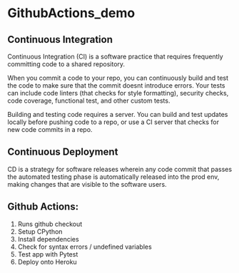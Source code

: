 # GithubActions_demo

## Continuous Integration

Continuous Integration (CI) is a software practice that requires frequently committing code to a shared repository.

When you commit a code to your repo, you can continuously build and test the code to make sure that the commit doesnt introduce errors. Your tests can include code linters (that checks for style formatting), security checks, code coverage, functional test, and other custom tests.

Building and testing code requires a server. You can build and test updates locally before pushing code to a repo, or use a CI server that checks for new code commits in a repo.

## Continuous Deployment

CD is a strategy for software releases wherein any code commit that passes the automated testing phase is automatically released into the prod env, making changes that are visible to the software users.

## Github Actions:

1) Runs github checkout
2) Setup CPython
3) Install dependencies
4) Check for syntax errors / undefined variables
5) Test app with Pytest
6) Deploy onto Heroku
